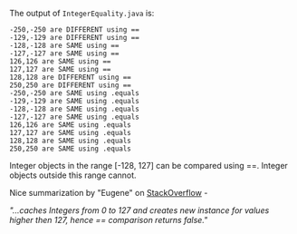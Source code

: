 The output of `IntegerEquality.java` is:

```
-250,-250 are DIFFERENT using ==
-129,-129 are DIFFERENT using ==
-128,-128 are SAME using ==
-127,-127 are SAME using ==
126,126 are SAME using ==
127,127 are SAME using ==
128,128 are DIFFERENT using ==
250,250 are DIFFERENT using ==
-250,-250 are SAME using .equals
-129,-129 are SAME using .equals
-128,-128 are SAME using .equals
-127,-127 are SAME using .equals
126,126 are SAME using .equals
127,127 are SAME using .equals
128,128 are SAME using .equals
250,250 are SAME using .equals
```

Integer objects in the range [-128, 127] can be compared using ==. Integer objects outside this range cannot.

Nice summarization by "Eugene" on [StackOverflow](https://stackoverflow.com/questions/10285573/comparing-the-values-of-two-integers) -

*"...caches Integers from 0 to 127 and creates new instance for values higher then 127, hence == comparison returns false."*
